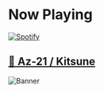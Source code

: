 # Now Playing

[![Spotify](https://novatorem-az-21.vercel.app/api/spotify)](https://open.spotify.com/user/j22z1750uo9xjgyl8vmic8ma1)

## [🦊 Az-21 / Kitsune](https://az-21.github.io/kitsune/)

![Banner](https://cdn.imgchest.com/files/e4gdcvqvb4r.png)
